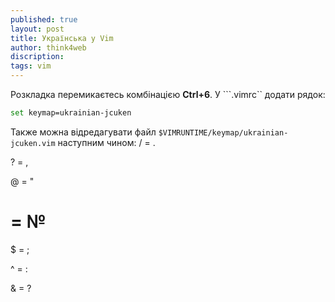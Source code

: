 ```yaml
---
published: true
layout: post
title: Українська у Vim 
author: think4web
discription: 
tags: vim
---
```


Розкладка перемикаєтесь комбінацією **Ctrl+6**. У ```.vimrc`` додати рядок:

```bash
set keymap=ukrainian-jcuken
```

Также можна відредагувати файл ```$VIMRUNTIME/keymap/ukrainian-jcuken.vim``` наступним чином:
\/ =	.

?	= ,

@	= "

#	= №

$	= ;

^	= :

&	= ?
